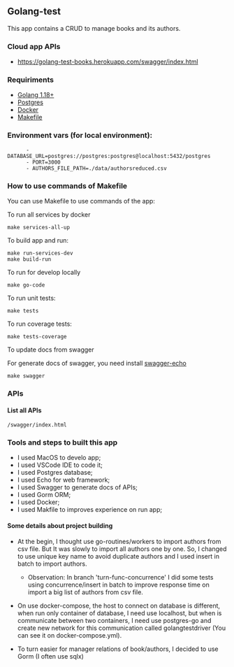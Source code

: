 ## Golang-test
This app contains a CRUD to manage books and its authors.

### Cloud app APIs
- https://golang-test-books.herokuapp.com/swagger/index.html

### Requiriments
- [Golang 1.18+](https://go.dev/)
- [Postgres](https://www.postgresql.org/)
- [Docker](https://www.docker.com/)
- [Makefile](https://makefiletutorial.com/)

### Environment vars (for local environment):
```
      - DATABASE_URL=postgres://postgres:postgres@localhost:5432/postgres
      - PORT=3000
      - AUTHORS_FILE_PATH=./data/authorsreduced.csv
```

### How to use commands of Makefile

You can use Makefile to use commands of the app:

To run all services by docker
```
make services-all-up
```

To build app and run:
```
make run-services-dev
make build-run
```

To run for develop locally
```
make go-code
```

To run unit tests:
```
make tests
```

To run coverage tests:
```
make tests-coverage
```

To update docs from swagger

For generate docs of swagger, you need install [swagger-echo](https://github.com/swaggo/echo-swagger#start-using-it)

```
make swagger
```

### APIs
#### List all APIs
```
/swagger/index.html
```

### Tools and steps to built this app

- I used MacOS to develo app;
- I used VSCode IDE to code it;
- I used Postgres database;
- I used Echo for web framework;
- I used Swagger to generate docs of APIs;
- I used Gorm ORM;
- I used Docker;
- I used Makfile to improves experience on run app;

#### Some details about project building

- At the begin, I thought use go-routines/workers to import authors from csv file. But It was slowly to import all authors one by one. So, I changed to use unique key name to avoid duplicate authors and I used insert in batch to import authors.
   - Observation: In branch 'turn-func-concurrence' I did some tests using concurrence/insert in batch to improve response time on import a big list of authors from csv file.

- On use docker-compose, the host to connect on database is different, when run only container of database, I need use localhost, but when is communicate between two containers, I need use postgres-go and create new network for this communication called golangtestdriver (You can see it on docker-compose.yml).

- To turn easier for manager relations of book/authors, I decided to use Gorm (I often use sqlx)

